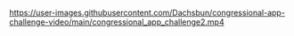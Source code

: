 https://user-images.githubusercontent.com/Dachsbun/congressional-app-challenge-video/main/congressional_app_challenge2.mp4
